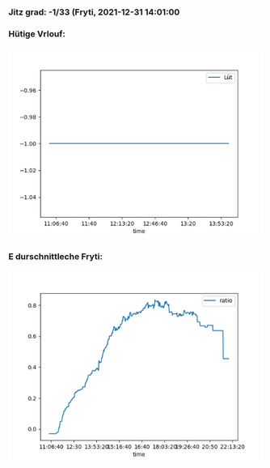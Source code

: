 ### Jitz grad: -1/33 (Fryti, 2021-12-31 14:01:00

### Hütige Vrlouf:
![Graph](Today.png)

### E durschnittleche Fryti:
![Graph](Fryti.png)